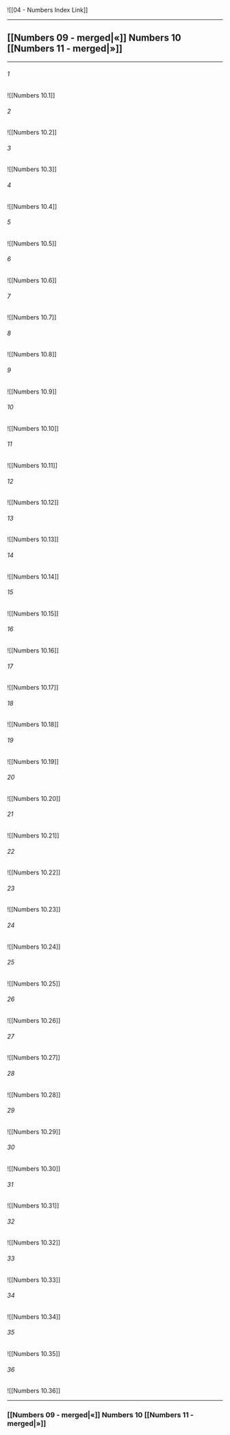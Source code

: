 ![[04 - Numbers Index Link]]

---

##  [[Numbers 09 - merged|«]] Numbers 10 [[Numbers 11 - merged|»]]

---

###### 1
![[Numbers 10.1]] 

###### 2
![[Numbers 10.2]] 

###### 3
![[Numbers 10.3]] 

###### 4
![[Numbers 10.4]]

###### 5 
![[Numbers 10.5]] 

###### 6
![[Numbers 10.6]] 

###### 7
![[Numbers 10.7]] 

###### 8
![[Numbers 10.8]] 

###### 9
![[Numbers 10.9]] 

###### 10
![[Numbers 10.10]] 

###### 11
![[Numbers 10.11]] 

###### 12
![[Numbers 10.12]]

###### 13
![[Numbers 10.13]] 

###### 14
![[Numbers 10.14]] 

###### 15
![[Numbers 10.15]]

###### 16
![[Numbers 10.16]] 

###### 17
![[Numbers 10.17]]

###### 18
![[Numbers 10.18]] 

###### 19
![[Numbers 10.19]] 

###### 20
![[Numbers 10.20]]

###### 21
![[Numbers 10.21]] 

###### 22
![[Numbers 10.22]] 

###### 23
![[Numbers 10.23]]

###### 24
![[Numbers 10.24]] 

###### 25
![[Numbers 10.25]]

###### 26
![[Numbers 10.26]] 

###### 27
![[Numbers 10.27]] 

###### 28
![[Numbers 10.28]]

###### 29
![[Numbers 10.29]] 

###### 30
![[Numbers 10.30]] 

###### 31
![[Numbers 10.31]] 

###### 32
![[Numbers 10.32]] 

###### 33
![[Numbers 10.33]]

###### 34
![[Numbers 10.34]] 

###### 35
![[Numbers 10.35]]

###### 36
![[Numbers 10.36]] 


---
###  [[Numbers 09 - merged|«]] Numbers 10 [[Numbers 11 - merged|»]]